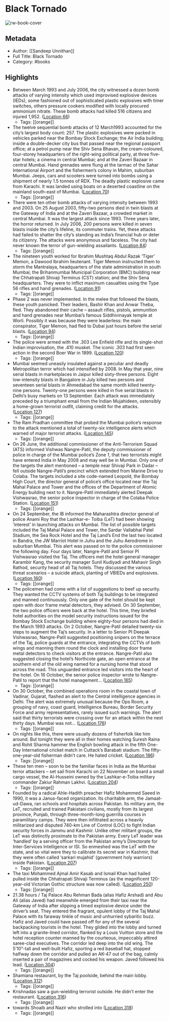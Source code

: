 # Black Tornado

![rw-book-cover](https://images-na.ssl-images-amazon.com/images/I/41w1yzM2MmL._SL200_.jpg)

## Metadata
- Author: [[Sandeep Unnithan]]
- Full Title: Black Tornado
- Category: #books

## Highlights
- Between March 1993 and July 2006, the city witnessed a dozen bomb attacks of varying intensity which used improvised explosive devices (IEDs), some fashioned out of sophisticated plastic explosives with timer switches, others pressure cookers modified with locally procured ammonium nitrate. These bomb attacks had killed 516 citizens and injured 1,952. ([Location 66](https://readwise.io/to_kindle?action=open&asin=B00PFWH4RU&location=66))
    - Tags: [[orange]] 
- The twelve sequential bomb attacks of 12 March1993 accounted for the city’s largest body count: 257. The plastic explosives were packed in vehicles parked near the Bombay Stock Exchange; the Air India building; inside a double-decker city bus that passed near the regional passport office; at a petrol pump near the Shiv Sena Bhavan, the cream-coloured, four-storey headquarters of the right-wing political party, at three five-star hotels; a cinema in central Mumbai; and at the Zaveri Bazaar in central Mumbai. Hand grenades were flung at the tarmac of the Sahar International Airport and the fishermen’s colony in Mahim, suburban Mumbai. Jeeps, cars and scooters were turned into bombs using a shipment of nearly 1.5 tonnes of RDX. The deadly plastic explosive came from Karachi. It was landed using boats on a deserted coastline on the mainland south-east of Mumbai. ([Location 70](https://readwise.io/to_kindle?action=open&asin=B00PFWH4RU&location=70))
    - Tags: [[orange]] 
- There were ten other bomb attacks of varying intensity between 1993 and 2003. On 25 August 2003, fifty-two persons died in twin blasts at the Gateway of India and at the Zaveri Bazaar, a crowded market in central Mumbai. It was the largest attack since 1993. Three years later, the horror returned. In July 2006, 200 persons were killed in seven blasts inside the city’s lifeline, its commuter trains. Yet, these attacks had failed to shatter the city’s standing as India’s financial hub or deter its citizenry. The attacks were anonymous and faceless. The city had never known the terror of gun-wielding assailants. ([Location 84](https://readwise.io/to_kindle?action=open&asin=B00PFWH4RU&location=84))
    - Tags: [[orange]] 
- The nineteen youth worked for Ibrahim Mushtaq Abdul Razak ‘Tiger’ Memon, a Dawood Ibrahim lieutenant. Tiger Memon instructed them to storm the Mantralaya, headquarters of the state administration in south Mumbai; the Brihanmumbai Municipal Corporation (BMC) building near the Chhatrapati Shivaji Terminus (CST) station; and the Shiv Sena headquarters. They were to inflict maximum casualties using the Type 56 rifles and hand grenades. ([Location 91](https://readwise.io/to_kindle?action=open&asin=B00PFWH4RU&location=91))
    - Tags: [[orange]] 
- Phase 2 was never implemented. In the melee that followed the blasts, these youth panicked. Their leaders, Bashir Khan and Anwar Theba, fled. They abandoned their cache – assault rifles, pistols, ammunition and hand grenades near Mumbai’s famous Siddhivinayak temple at Worli. Possibly it was because they were leaderless: the main conspirator, Tiger Memon, had fled to Dubai just hours before the serial blasts. ([Location 94](https://readwise.io/to_kindle?action=open&asin=B00PFWH4RU&location=94))
    - Tags: [[orange]] 
- The police were armed with the .303 Lee Enfield rifle and its single-shot Indian improvisation, the .410 musket. The iconic .303 had first seen action in the second Boer War in 1899. ([Location 120](https://readwise.io/to_kindle?action=open&asin=B00PFWH4RU&location=120))
    - Tags: [[orange]] 
- Mumbai seemed uneasily insulated against a peculiar and deadly Metropolitan terror which had intensified by 2008. In May that year, nine serial blasts in marketplaces in Jaipur killed sixty-three persons. Eight low-intensity blasts in Bangalore in July killed two persons and seventeen serial blasts in Ahmedabad the same month killed twenty-nine persons. Twenty-one persons were killed in five serial blasts in Delhi’s busy markets on 13 September. Each attack was immediately preceded by a triumphant email from the Indian Mujahideen, ostensibly a home-grown terrorist outfit, claiming credit for the attacks. ([Location 127](https://readwise.io/to_kindle?action=open&asin=B00PFWH4RU&location=127))
    - Tags: [[orange]] 
- The Ram Pradhan committee that probed the Mumbai police’s response to the attack mentioned a total of twenty-six intelligence alerts which warned of major terrorist attacks. ([Location 145](https://readwise.io/to_kindle?action=open&asin=B00PFWH4RU&location=145))
    - Tags: [[orange]] 
- On 26 June, the additional commissioner of the Anti-Terrorism Squad (ATS) informed Vishwas Nangre-Patil, the deputy commissioner of police in charge of the Mumbai police’s Zone 1, that two terrorists might have entered India in May 2008 and may well be in Mumbai. Only one of the targets the alert mentioned – a temple near Shivaji Park in Dadar – fell outside Nangre-Patil’s precinct which extended from Marine Drive to Colaba. The targets included a site code-named Leopold, the Bombay High Court, the director general of police’s office located near the Taj Mahal Palace and Tower and the offices of the Department of Atomic Energy building next to it. Nangre-Patil immediately alerted Deepak Vishwasrao, the senior police inspector in charge of the Colaba Police Station. ([Location 151](https://readwise.io/to_kindle?action=open&asin=B00PFWH4RU&location=151))
    - Tags: [[orange]] 
- On 24 September, the IB informed the Maharashtra director general of police Anami Roy that the Lashkar-e- Toiba (LeT) had been showing ‘interest’ in launching attacks on Mumbai. The list of possible targets included the Taj Mahal Palace and Tower, the Sardar Vallabhai Patel Stadium, the Sea Rock Hotel and the Taj Land’s End the last two located in Bandra, the JW Marriot Hotel in Juhu and the Juhu Aerodrome in suburban Mumbai. This alert was passed on to the police commissioner the following day. Four days later, Nangre-Patil and Senior PI Vishwasrao visited the Taj. The officers met the hotel general manager Karambir Kang, the security manager Sunil Kudiyadi and Mahavir Singh Rathod, security head of all Taj hotels. They discussed the various threat scenarios – a suicide attack, planting of VBIEDs and explosives. ([Location 160](https://readwise.io/to_kindle?action=open&asin=B00PFWH4RU&location=160))
    - Tags: [[orange]] 
- The policemen had come with a list of suggestions to beef up security. They wanted the CCTV systems of both Taj buildings to be integrated and manned continuously. Only one gate of the hotel should be kept open with door frame metal detectors, they advised. On 30 September, the two police officers were back at the hotel. This time, they briefed hotel authorities on the model security instructions issued for the Bombay Stock Exchange building where eighty-four persons had died in the March 1993 attacks. On 2 October, Nangre-Patil detailed twenty-six steps to augment the Taj’s security. In a letter to Senior PI Deepak Vishwasrao, Nangre-Patil suggested positioning snipers on the terrace of the Taj, police guards at the entrance, integrating the CCTVs of both wings and manning them round the clock and installing door frame metal detectors to check visitors at the entrance. Nangre-Patil also suggested closing the hotel’s Northcote gate, an open entrance at the southern end of the old wing named for a nursing home that stood across the road. This unguarded entrance led visitors into the heart of the hotel. On 16 October, the senior police inspector wrote to Nangre-Patil to report that the hotel management… ([Location 165](https://readwise.io/to_kindle?action=open&asin=B00PFWH4RU&location=165))
    - Tags: [[orange]] 
- On 30 October, the combined operations room in the coastal town of Vadinar, Gujarat, flashed an alert to the Central intelligence agencies in Delhi. The alert was extremely unusual because the Ops Room, a grouping of navy, coast guard, Intelligence Bureau, Border Security Force and army representatives, rarely issued such warnings. The alert said that thirty terrorists were crossing over for an attack within the next thirty days. Mumbai was not… ([Location 176](https://readwise.io/to_kindle?action=open&asin=B00PFWH4RU&location=176))
    - Tags: [[orange]] 
- On nights like this, there were usually dozens of fisherfolk like him around. But tonight they were all in their homes watching Suresh Raina and Rohit Sharma hammer the English bowling attack in the fifth One-Day International cricket match in Cuttack’s Barabati stadium. The fifty-one-year-old fisherman didn’t care. He hated cricket. ([Location 186](https://readwise.io/to_kindle?action=open&asin=B00PFWH4RU&location=186))
    - Tags: [[orange]] 
- These ten men – soon to be the familiar faces in India as the Mumbai terror attackers – set sail from Karachi on 22 November on board a small cargo vessel, the Al-Husseini owned by the Lashkar-e-Toiba military commander Zakiur Rahman Lakhvi. ([Location 204](https://readwise.io/to_kindle?action=open&asin=B00PFWH4RU&location=204))
    - Tags: [[orange]] 
- Founded by a radical Ahle-Hadith preacher Hafiz Mohammed Saeed in 1990, it was a Janus-faced organization. Its charitable arm, the Jamaat-ud-Dawa, ran schools and hospitals across Pakistan. Its military arm, the LeT, recruited and trained Pakistani civilians, mostly from its largest province, Punjab, through three-month-long guerrilla courses in paramilitary camps. They were then infiltrated across a heavily militarized and disputed 740-km Line of Control (LOC) to fight Indian security forces in Jammu and Kashmir. Unlike other militant groups, the LeT was distinctly proximate to the Pakistan army. Every LeT leader was ‘handled’ by a serving officer from the Pakistan army’s Directorate for Inter-Services Intelligence or ISI. So enmeshed was the LeT with the state, and so vital were they to calibrate its secret war in Kashmir, that they were often called ‘sarkari mujahid’ (government holy warriors) inside Pakistan. ([Location 207](https://readwise.io/to_kindle?action=open&asin=B00PFWH4RU&location=207))
    - Tags: [[orange]] 
- The taxi Mohammed Ajmal Amir Kasab and Ismail Khan had hailed pulled inside the Chhatrapati Shivaji Terminus (as the magnificent 120-year-old Victorian Gothic structure was now called). ([Location 250](https://readwise.io/to_kindle?action=open&asin=B00PFWH4RU&location=250))
    - Tags: [[orange]] 
- 21.38 hours / Taj Palace Abu Rehman Bada (alias Hafiz Arshad) and Abu Ali (alias Javed) had meanwhile emerged from their taxi near the Gateway of India after slipping a timed explosive device under the driver’s seat. They entered the fragrant, opulent lobby of the Taj Mahal Palace with its faraway tinkle of music and unhurried sybaritic buzz. Hafiz and Javed could have passed off for any of the several backpacking tourists in the hotel. They glided into the lobby and turned left into a granite-lined corridor, flanked by a Louis Vuitton store and the hotel reception counter manned by the courteous, impeccably attired saree-clad executives. The corridor led deep into the old wing. The 5’10”-tall and well-built Hafiz, sporting a red baseball hat, stopped halfway down the corridor and pulled an AK-47 out of the bag, calmly inserted a pair of magazines and cocked his weapon. Javed followed his lead. ([Location 304](https://readwise.io/to_kindle?action=open&asin=B00PFWH4RU&location=304))
    - Tags: [[orange]] 
- Shamiana restaurant, by the Taj poolside, behind the main lobby. ([Location 312](https://readwise.io/to_kindle?action=open&asin=B00PFWH4RU&location=312))
    - Tags: [[orange]] 
- Krishnadas saw a gun-wielding terrorist outside. He didn’t enter the restaurant. ([Location 316](https://readwise.io/to_kindle?action=open&asin=B00PFWH4RU&location=316))
    - Tags: [[orange]] 
- towards Shoaib and Nazir who strolled into ([Location 318](https://readwise.io/to_kindle?action=open&asin=B00PFWH4RU&location=318))
    - Tags: [[orange]] 
